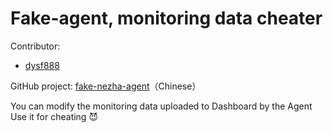 # Fake-agent, monitoring data cheater  
Contributor: 
+ [dysf888](https://github.com/dysf888)

GitHub project: [fake-nezha-agent](https://github.com/dysf888/fake-nezha-agent-v1)（Chinese）  

You can modify the monitoring data uploaded to Dashboard by the Agent  
Use it for cheating 😈
